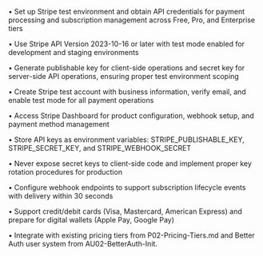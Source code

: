 • Set up Stripe test environment and obtain API credentials for payment processing and subscription management across Free, Pro, and Enterprise tiers

• Use Stripe API Version 2023-10-16 or later with test mode enabled for development and staging environments

• Generate publishable key for client-side operations and secret key for server-side API operations, ensuring proper test environment scoping

• Create Stripe test account with business information, verify email, and enable test mode for all payment operations

• Access Stripe Dashboard for product configuration, webhook setup, and payment method management

• Store API keys as environment variables: STRIPE_PUBLISHABLE_KEY, STRIPE_SECRET_KEY, and STRIPE_WEBHOOK_SECRET

• Never expose secret keys to client-side code and implement proper key rotation procedures for production

• Configure webhook endpoints to support subscription lifecycle events with delivery within 30 seconds

• Support credit/debit cards (Visa, Mastercard, American Express) and prepare for digital wallets (Apple Pay, Google Pay)

• Integrate with existing pricing tiers from P02-Pricing-Tiers.md and Better Auth user system from AU02-BetterAuth-Init.
